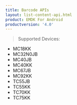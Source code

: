 ```yaml
---
title: Barcode APIs
layout: list-content-api.html
product: EMDK For Android
productversion: '4.0'
---
```

>Supported Devices:
* MC18KK
* MC32N0JB
* MC40JB
* MC40KK
* MC67JB
* MC92KK
* TC55JB
* TC55KK
* TC70KK
* TC75KK







